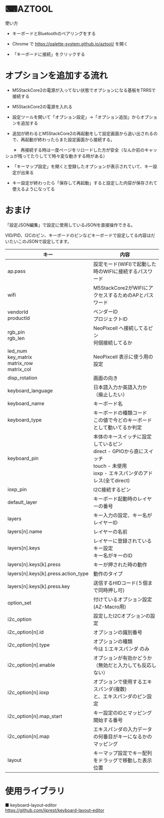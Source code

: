 # ⌨AZTOOL

使い方

- キーボードとBluetoothのペアリングをする

- Chrome で https://palette-system.github.io/aztool/ を開く

- 「キーボードに接続」をクリックする

# オプションを追加する流れ

- M5StackCore2の電源が入ってない状態でオプションになる基板をTRRSで接続する

- M5StackCore2の電源を入れる

- 設定ツールを開いて「オプション設定」→「オプション追加」からオプションを追加する

- 追加が終わるとM5StackCore2の再起動をして設定画面から追い出されるので、再起動が終わったらまた設定画面から接続する。

　　※　再接続する時は一度ページをリロードした方が安全（なんか前のキャッシュが残ってたりしてて時々変な動きする時がある）

- 「キーマップ設定」を開くと登録したオプションが表示されていて、キー設定が出来る

- キー設定が終わったら「保存して再起動」すると設定した内容が保存されて使えるようになってる

# おまけ

「設定JSON編集」で設定に使用しているJSONを直接操作できる。

VID/PID、I2Cのピン、キーボードのピンなどキーボードで設定してる内容はだいたいこのJSONで設定してます。

| キー | 内容 |
| --- | --- |
| ap.pass | 設定モード(WIFI)で起動した時のWIFIに接続するパスワード |
| wifi | M5StackCore2がWIFIにアクセスするためのAPとパスワード |
| vendorId<br>productId | ベンダーID<br>プロジェクトID |
| rgb_pin<br>rgb_len | NeoPixcell へ接続してるピン<br>何個接続してるか |
| led_num<br>key_matrix<br>matrix_row<br>matrix_col | NeoPixcell 表示に使う用の設定 |
| disp_rotation | 画面の向き |
| keyboard_language | 日本語入力か英語入力か（廃止したい） |
| keyboard_name | キーボード名 |
| keyboard_type | キーボードの種類コード<br>この値で今どのキーボードとして動いてるか判定 |
| keyboard_pin | 本体のキースイッチに設定しているピン<br>direct - GPIOから直にスイッチ<br>touch - 未使用<br>ioxp - エキスパンダのアドレス(全てdirect) |
| ioxp_pin | I2C接続するピン |
| default_layer | キーボード起動時のレイヤーの番号 |
| layers | キー入力の設定、キー名がレイヤーID |
| layers[n].name | レイヤーの名前 |
| layers[n].keys | レイヤーに登録されているキー設定<br>キー名がキーのID |
| layers[n].keys[k].press | キーが押された時の動作 |
| layers[n].keys[k].press.action_type | 動作のタイプ |
| layers[n].keys[k].press.key | 送信するHIDコード(５個まで同時押し可) |
| option_set | 付けているオプション設定(AZ-Macro用) |
| i2c_option | 設定したI2Cオプションの設定 |
| i2c_option[n].id | オプションの識別番号 |
| i2c_option[n].type | オプションの種類<br>今は 1:エキスパンダ のみ |
| i2c_option[n].enable | オプションが有効かどうか（無効だと入力しても反応しない） |
| i2c_option[n].ioxp | オプションで使用するエキスパンダ(複数)<br>と、エキスパンダのピン設定 |
| i2c_option[n].map_start | キー設定のIDとマッピング開始する番号 |
| i2c_option[n].map | エキスパンダの入力データの何番目がキーになるかのマッピング |
| layout | キーマップ設定でキー配列をドラッグで移動した表示位置 |

# 使用ライブラリ

■ keyboard-layout-editor<br>
https://github.com/ijprest/keyboard-layout-editor

